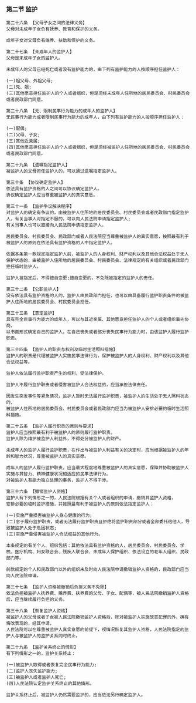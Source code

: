 ### 第二节 监护

    第二十六条 【父母子女之间的法律义务】
    父母对未成年子女负有抚养、教育和保护的义务。
    
    成年子女对父母负有赡养、扶助和保护的义务。
    
    第二十七条 【未成年人的监护人】
    父母是未成年子女的监护人。
    
    未成年人的父母已经死亡或者没有监护能力的，由下列有监护能力的人按顺序担任监护人：
    
    (一)祖父母、外祖父母;
    (二)兄、姐;
    (三)其他愿意担任监护人的个人或者组织，但是须经未成年人住所地的居民委员会、村民委员会或者民政部门同意。
    
    第二十八条 【无、限制民事行为能力的成年人的监护人】
    无民事行为能力或者限制民事行为能力的成年人，由下列有监护能力的人按顺序担任监护人：
    
    (一)配偶;
    (二)父母、子女;
    (三)其他近亲属;
    (四)其他愿意担任监护人的个人或者组织，但是须经被监护人住所地的居民委员会、村民委员会或者民政部门同意。
    
    第二十九条 【遗嘱指定监护人】
    被监护人的父母担任监护人的，可以通过遗嘱指定监护人。
    
    第三十条 【协议确定监护人】
    依法具有监护资格的人之间可以协议确定监护人。
    协议确定监护人应当尊重被监护人的真实意愿。
    
    第三十一条 【监护争议解决程序】
    对监护人的确定有争议的，由被监护人住所地的居民委员会、村民委员会或者民政部门指定监护人，有关当事人对指定不服的，可以向人民法院申请指定监护人;
    有关当事人也可以直接向人民法院申请指定监护人。
    
    居民委员会、村民委员会、民政部门或者人民法院应当尊重被监护人的真实意愿，按照最有利于被监护人的原则在依法具有监护资格的人中指定监护人。
    
    依据本条第一款规定指定监护人前，被监护人的人身权利、财产权利以及其他合法权益处于无人保护状态的，由被监护人住所地的居民委员会、村民委员会、法律规定的有关组织或者民政部门担任临时监护人。
    
    监护人被指定后，不得擅自变更;擅自变更的，不免除被指定的监护人的责任。
    
    第三十二条 【公职监护人】
    没有依法具有监护资格的人的，监护人由民政部门担任，也可以由具备履行监护职责条件的被监护人住所地的居民委员会、村民委员会担任。
    
    第三十三条 【意定监护】
    具有完全民事行为能力的成年人，可以与其近亲属、其他愿意担任监护人的个人或者组织事先协商，
    以书面形式确定自己的监护人，在自己丧失或者部分丧失民事行为能力时，由该监护人履行监护职责。
    
    第三十四条 【监护人的职责与权利及临时生活照料措施】
    监护人的职责是代理被监护人实施民事法律行为，保护被监护人的人身权利、财产权利以及其他合法权益等。
    
    监护人依法履行监护职责产生的权利，受法律保护。
    
    监护人不履行监护职责或者侵害被监护人合法权益的，应当承担法律责任。
    
    因发生突发事件等紧急情况，监护人暂时无法履行监护职责，被监护人的生活处于无人照料状态的，
    被监护人住所地的居民委员会、村民委员会或者民政部门应当为被监护人安排必要的临时生活照料措施。
    
    第三十五条 【监护人履行职责的原则与要求】
    监护人应当按照最有利于被监护人的原则履行监护职责。
    监护人除为维护被监护人利益外，不得处分被监护人的财产。
    
    未成年人的监护人履行监护职责，在作出与被监护人利益有关的决定时，应当根据被监护人的年龄和智力状况，尊重被监护人的真实意愿。
    
    成年人的监护人履行监护职责，应当最大程度地尊重被监护人的真实意愿，保障并协助被监护人实施与其智力、精神健康状况相适应的民事法律行为。
    对被监护人有能力独立处理的事务，监护人不得干涉。
    
    第三十六条 【撤销监护人资格】
    监护人有下列情形之一的，人民法院根据有关个人或者组织的申请，撤销其监护人资格，
    安排必要的临时监护措施，并按照最有利于被监护人的原则依法指定监护人：
    
    (一)实施严重损害被监护人身心健康的行为;
    (二)怠于履行监护职责，或者无法履行监护职责且拒绝将监护职责部分或者全部委托给他人，导致被监护人处于危困状态;
    (三)实施严重侵害被监护人合法权益的其他行为。
    
    本条规定的有关个人、组织包括：其他依法具有监护资格的人，居民委员会、村民委员会、学校、医疗机构、妇女联合会、残疾人联合会、未成年人保护组织、依法设立的老年人组织、民政部门等。
    
    前款规定的个人和民政部门以外的组织未及时向人民法院申请撤销监护人资格的，民政部门应当向人民法院申请。
    
    第三十七条 【监护人资格被撤销后负担义务不免除】
    依法负担被监护人抚养费、赡养费、扶养费的父母、子女、配偶等，被人民法院撤销监护人资格后，应当继续履行负担的义务。
    
    第三十八条 【恢复监护人资格】
    被监护人的父母或者子女被人民法院撤销监护人资格后，除对被监护人实施故意犯罪的外，确有悔改表现的，经其申请，
    人民法院可以在尊重被监护人真实意愿的前提下，视情况恢复其监护人资格，人民法院指定的监护人与被监护人的监护关系同时终止。
    
    第三十九条 【监护关系终止的情形】
    有下列情形之一的，监护关系终止：
    
    (一)被监护人取得或者恢复完全民事行为能力;
    (二)监护人丧失监护能力;
    (三)被监护人或者监护人死亡;
    (四)人民法院认定监护关系终止的其他情形。
    
    监护关系终止后，被监护人仍然需要监护的，应当依法另行确定监护人。
